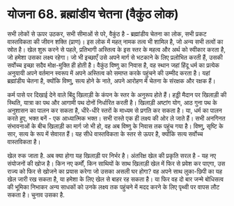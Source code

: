 # योजना 68. ब्रह्मांडीय चेतना (वैकुंठ लोक)

सभी लोकों से ऊपर उठकर, सभी सीमाओं से परे, वैकुंठ है - ब्रह्मांडीय चेतना का लोक, सभी प्रकट वास्तविकता की जीवन शक्ति (प्राण)। इस लोक में महत् नामक तत्व भी शामिल है, जो अन्य सभी तत्वों का स्रोत है। खेल शुरू करने से पहले, प्रतिभागी अस्तित्व के इस स्तर के महत्व और अर्थ को स्वीकार करता है, जो हमेशा उसका लक्ष्य रहेगा। जो भी इच्छाएँ उसे अपने मार्ग से भटकाने के लिए प्रलोभित करती हैं, उसकी सर्वोच्च इच्छा सदैव मोक्ष-मुक्ति ही होती है। वैकुंठ विष्णु का निवास है, वह स्थान जहां हिंदू धर्म का प्रत्येक अनुयायी अपने वर्तमान स्वरूप में अपने अस्तित्व को समाप्त करके पहुंचने की उम्मीद करता है। यहां ब्रह्मांडीय चेतना है, क्योंकि विष्णु, सत्य होने के नाते, अपने आरोहण में चेतना के संरक्षक और रक्षक हैं।

कर्म पासे पर दिखाई देने वाले बिंदु खिलाड़ी के कंपन के स्तर के अनुरूप होते हैं। हड्डी मैदान पर खिलाड़ी की स्थिति, यात्रा का पथ और आगामी पथ दोनों निर्धारित करती है। खिलाड़ी अष्टांग योग, आठ गुना पथ के अनुशासन का पालन कर सकता है, धीरे-धीरे स्तरों के माध्यम से प्रगति कर सकता है। या, धर्म का पालन करते हुए, भक्त बनें - एक आध्यात्मिक भक्त। सभी रास्ते एक ही लक्ष्य की ओर ले जाते हैं। सभी अनगिनत संभावनाओं के बीच खिलाड़ी का मार्ग जो भी हो, वह अब विष्णु के निवास तक पहुंच गया है। विष्णु, सृष्टि के सार, सत्य के रूप में सेवारत हैं। यह सीधे वास्तविकता के स्तर से ऊपर है, क्योंकि सत्य सर्वोच्च वास्तविकता है।

खेल रुक जाता है. अब क्या होगा यह खिलाड़ी पर निर्भर है। अंतरिक्ष खेल की प्रकृति सरल है - यह नए संयोजनों की खोज है। किन नए कर्मों, किन साथियों के साथ खिलाड़ी खेल में फिर से प्रवेश कर पाएगा, उस राज्य को फिर से खोजने का प्रयास करेगा जो उसका असली घर होगा? वह अपने साथ लुका-छिपी का यह खेल जारी रख सकता है, या हमेशा के लिए खेल से बाहर रह सकता है। या फिर वह दो बार जन्मे बोधिसत्व की भूमिका निभाकर अन्य साधकों को उनके लक्ष्य तक पहुंचने में मदद करने के लिए पृथ्वी पर वापस लौट सकता है। चुनाव उसका है.
